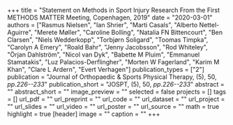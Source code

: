 +++
title = "Statement on Methods in Sport Injury Research From the First METHODS MATTER Meeting, Copenhagen, 2019"
date = "2020-03-01"
authors = ["Rasmus Nielsen", "Ian Shrier", "Marti Casals", "Alberto Nettel-Aguirre", "Merete Møller", "Caroline Bolling", "Natalia FN Bittencourt", "Ben Clarsen", "Niels Wedderkopp", "Torbjørn Soligard", "Toomas Timpka", "Carolyn A Emery", "Roald Bahr", "Jenny Jacobsson", "Rod Whiteley", "Örjan Dahlström", "Nicol van Dyk", "Babette M Pluim", "Emmanuel Stamatakis", "Luz Palacios-Derflingher", "Morten W Fagerland", "Karim M Khan", "Clare L Ardern", "Evert Verhagen"]
publication_types = ["2"]
publication = "Journal of Orthopaedic & Sports Physical Therapy, (5), 50, _pp.226--233_"
publication_short = "JOSPT, (5), 50, _pp.226--233_"
abstract = ""
abstract_short = ""
image_preview = ""
selected = false
projects = []
tags = []
url_pdf = ""
url_preprint = ""
url_code = ""
url_dataset = ""
url_project = ""
url_slides = ""
url_video = ""
url_poster = ""
url_source = ""
math = true
highlight = true
[header]
image = ""
caption = ""
+++

